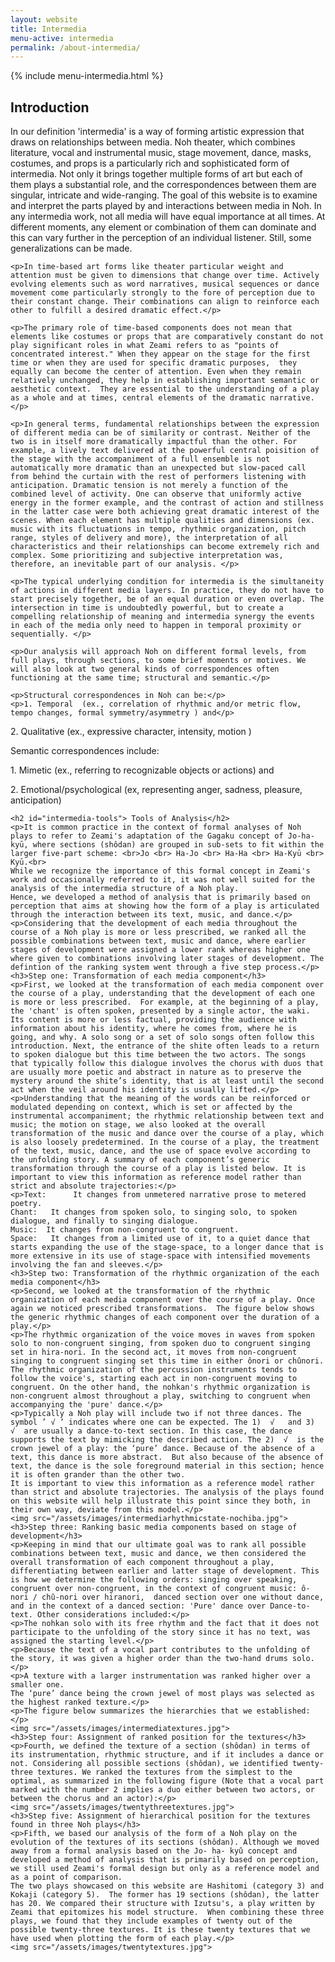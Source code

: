 ```yaml
---
layout: website
title: Intermedia
menu-active: intermedia
permalink: /about-intermedia/
---
```



<main class="page-content">

<div class="wrapper sidebar-contents">
  <aside class="sidebar-contents__table">
    {% include menu-intermedia.html %}
  </aside>
  <section class="sidebar-contents__section">

  <div class="text-container">
    <h2 id="intermedia-intro">Introduction</h2>
    <p>In our definition 'intermedia' is a way of forming artistic expression that draws on relationships between media. Noh theater, which combines literature, vocal and instrumental music, stage movement, dance, masks, costumes, and props is a particularly rich and sophisticated form of intermedia. Not only it brings together multiple forms of art but each of them plays a substantial role, and the correspondences between them are singular, intricate and wide-ranging.  The goal of this website is to examine and interpret the parts played by and interactions between media in Noh. In any intermedia work, not all media will have equal importance at all times. At different moments, any element or combination of them can dominate and this can vary further in the perception of an individual listener. Still, some generalizations can be made.</p>

    <p>In time-based art forms like theater particular weight and attention must be given to dimensions that change over time. Actively evolving elements such as word narratives, musical sequences or dance movement come particularly strongly to the fore of perception due to their constant change. Their combinations can align to reinforce each other to fulfill a desired dramatic effect.</p>

    <p>The primary role of time-based components does not mean that elements like costumes or props that are comparatively constant do not play significant roles in what Zeami refers to as "points of concentrated interest." When they appear on the stage for the first time or when they are used for specific dramatic purposes,  they equally can become the center of attention. Even when they remain relatively unchanged, they help in establishing important semantic or aesthetic context.  They are essential to the understanding of a play as a whole and at times, central elements of the dramatic narrative. </p>

    <p>In general terms, fundamental relationships between the expression of different media can be of similarity or contrast. Neither of the two is in itself more dramatically impactful than the other. For example, a lively text delivered at the powerful central poisition of the stage with the accompaniment of a full ensemble is not automatically more dramatic than an unexpected but slow-paced call from behind the curtain with the rest of performers listening with anticipation. Dramatic tension is not merely a function of the combined level of activity. One can observe that uniformly active energy in the former example, and the contrast of action and stillness in the latter case were both achieving great dramatic interest of the scenes. When each element has multiple qualities and dimensions (ex. music with its fluctuations in tempo, rhythmic organization, pitch range, styles of delivery and more), the interpretation of all characteristics and their relationships can become extremely rich and complex. Some prioritizing and subjective interpretation was, therefore, an inevitable part of our analysis. </p>

    <p>The typical underlying condition for intermedia is the simultaneity of actions in different media layers. In practice, they do not have to start precisely together, be of an equal duration or even overlap. The intersection in time is undoubtedly powerful, but to create a compelling relationship of meaning and intermedia synergy the events in each of the media only need to happen in temporal proximity or sequentially. </p>

    <p>Our analysis will approach Noh on different formal levels, from full plays, through sections, to some brief moments or motives. We will also look at two general kinds of correspondences often functioning at the same time; structural and semantic.</p>

    <p>Structural correspondences in Noh can be:</p>
    <p>1. Temporal  (ex., correlation of rhythmic and/or metric flow, tempo changes, formal symmetry/asymmetry ) and</p>
  <p>2. Qualitative  (ex., expressive character, intensity, motion )</p>
    <p>Semantic correspondences include:</p>
    <p>1. Mimetic (ex., referring to recognizable objects or actions) and</p>
<p>2. Emotional/psychological (ex, representing anger, sadness, pleasure, anticipation)</p>


    <h2 id="intermedia-tools"> Tools of Analysis</h2>
    <p>It is common practice in the context of formal analyses of Noh plays to refer to Zeami's adaptation of the Gagaku concept of Jo-ha-kyū, where sections (shôdan) are grouped in sub-sets to fit within the larger five-part scheme: <br>Jo <br> Ha-Jo <br> Ha-Ha <br> Ha-Kyū <br> Kyū.<br>
    While we recognize the importance of this formal concept in Zeami's work and occasionally referred to it, it was not well suited for the analysis of the intermedia structure of a Noh play.
    Hence, we developed a method of analysis that is primarily based on perception that aims at showing how the form of a play is articulated through the interaction between its text, music, and dance.</p>
    <p>Considering that the development of each media throughout the course of a Noh play is more or less prescribed, we ranked all the possible combinations between text, music and dance, where earlier stages of development were assigned a lower rank whereas higher one where given to combinations involving later stages of development. The defintion of the ranking system went through a five step process.</p>
    <h3>Step one: Transformation of each media component</h3>
    <p>First, we looked at the transformation of each media component over the course of a play, understanding that the development of each one is more or less prescribed.  For example, at the beginning of a play, the 'chant' is often spoken, presented by a single actor, the waki. Its content is more or less factual, providing the audience with information about his identity, where he comes from, where he is going, and why. A solo song or a set of solo songs often follow this introduction. Next, the entrance of the shite often leads to a return to spoken dialogue but this time between the two actors. The songs that typically follow this dialogue involves the chorus with duos that are usually more poetic and abstract in nature as to preserve the mystery around the shite’s identity, that is at least until the second act when the veil around his identity is usually lifted.</p>
    <p>Understanding that the meaning of the words can be reinforced or modulated depending on context, which is set or affected by the instrumental accompaniment; the rhythmic relationship between text and music; the motion on stage, we also looked at the overall transformation of the music and dance over the course of a play, which is also loosely predetermined. In the course of a play, the treatment of the text, music, dance, and the use of space evolve according to the unfolding story. A summary of each component’s generic transformation through the course of a play is listed below. It is important to view this information as reference model rather than strict and absolute trajectories:</p>
    <p>Text:      It changes from unmetered narrative prose to metered poetry.
    Chant:   It changes from spoken solo, to singing solo, to spoken dialogue, and finally to singing dialogue.
    Music:  It changes from non-congruent to congruent.
    Space:   It changes from a limited use of it, to a quiet dance that starts expanding the use of the stage-space, to a longer dance that is more extensive in its use of stage-space with intensified movements involving the fan and sleeves.</p>
    <h3>Step two: Transformation of the rhythmic organization of the each media component</h3>
    <p>Second, we looked at the transformation of the rhythmic organization of each media component over the course of a play. Once again we noticed prescribed transformations.  The figure below shows the generic rhythmic changes of each component over the duration of a play.</p>
    <p>The rhythmic organization of the voice moves in waves from spoken solo to non-congruent singing, from spoken duo to congruent singing set in hira-nori. In the second act, it moves from non-congruent singing to congruent singing set this time in either ônori or chûnori. The rhythmic organization of the percussion instruments tends to follow the voice's, starting each act in non-congruent moving to congruent. On the other hand, the nohkan's rhythmic organization is non-congruent almost throughout a play, switching to congruent when accompanying the 'pure' dance.</p>
    <p>Typically a Noh play will include two if not three dances. The symbol ’ √ ’ indicates where one can be expected. The 1)  √   and 3)  √  are usually a dance-to-text section. In this case, the dance supports the text by mimicking the described action. The 2)  √  is the crown jewel of a play: the ‘pure’ dance. Because of the absence of a text, this dance is more abstract.  But also because of the absence of text, the dance is the sole foreground material in this section; hence it is often grander than the other two.
    It is important to view this information as a reference model rather than strict and absolute trajectories. The analysis of the plays found on this website will help illustrate this point since they both, in their own way, deviate from this model.</p>
    <img src="/assets/images/intermediarhythmicstate-nochiba.jpg">
    <h3>Step three: Ranking basic media components based on stage of development</h3>
    <p>Keeping in mind that our ultimate goal was to rank all possible combinations between text, music and dance, we then considered the overall transformation of each component throughout a play, differentiating between earlier and latter stage of development. This is how we determine the following orders: singing over speaking, congruent over non-congruent, in the context of congruent music: ô-nori / chû-nori over hiranori,  danced section over one without dance, and in the context of a danced section: 'Pure' dance over Dance-to-text. Other considerations included:</p>
    <p>The nohkan solo with its free rhythm and the fact that it does not participate to the unfolding of the story since it has no text, was assigned the starting level.</p>
    <p>Because the text of a vocal part contributes to the unfolding of the story, it was given a higher order than the two-hand drums solo.</p>
    <p>A texture with a larger instrumentation was ranked higher over a smaller one.
    The ‘pure’ dance being the crown jewel of most plays was selected as the highest ranked texture.</p>
    <p>The figure below summarizes the hierarchies that we established:</p>
    <img src="/assets/images/intermediatextures.jpg">
    <h3>Step four: Assignment of ranked position for the textures</h3>
    <p>Fourth, we defined the texture of a section (shôdan) in terms of its instrumentation, rhythmic structure, and if it includes a dance or not. Considering all possible sections (shôdan), we identified twenty-three textures. We ranked the textures from the simplest to the optimal, as summarized in the following figure (Note that a vocal part marked with the number 2 implies a duo either between two actors, or between the chorus and an actor):</p>
    <img src="/assets/images/twentythreetextures.jpg">
    <h3>Step five: Assignment of hierarchical position for the textures found in three Noh plays</h3>
    <p>Fifth, we based our analysis of the form of a Noh play on the evolution of the textures of its sections (shôdan). Although we moved away from a formal analysis based on the Jo- ha- kyû concept and developed a method of analysis that is primarily based on perception, we still used Zeami's formal design but only as a reference model and as a point of comparison.
    The two plays showcased on this website are Hashitomi (category 3) and Kokaji (category 5).  The former has 19 sections (shôdan), the latter has 20. We compared their structure with Izutsu's, a play written by Zeami that epitomizes his model structure.  When combining these three plays, we found that they include examples of twenty out of the possible twenty-three textures. It is these twenty textures that we have used when plotting the form of each play.</p>
    <img src="/assets/images/twentytextures.jpg">


  </div>
</section>
</main>
